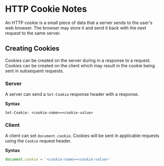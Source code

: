 # HTTP Cookie Notes

An HTTP cookie is a small piece of data that a server sends to the user's web
browser.  The browser may store it and send it back with the next request to the
same server.


## Creating Cookies

Cookies can be created on the server during in a response to a request.  Cookies
can be created on the client which may result in the cookie being sent in
subsequent requests.

### Server

A server can send a `Set-Cookie` response header with a response.

**Syntax**

```http
Set-Cookie: <cookie-name>=<cookie-value>
```

### Client

A client can set `document.cookie`.  Cookies will be sent in applicable requests
using the `Cookie` request header.

**Syntax**

```js
document.cookie = '<cookie-name>=<cookie-value>'
```
